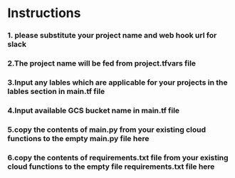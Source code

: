 # Instructions

### 1. please substitute your project name and web hook url for slack
### 2.The project name will be fed from project.tfvars file
### 3.Input any lables which are applicable for your projects in the lables section in main.tf file
### 4.Input available GCS bucket name in main.tf file
### 5.copy the contents of main.py from your existing cloud functions to the empty main.py file here
### 6.copy the contents of requirements.txt file from your existing cloud functions to the empty file requirements.txt file here
